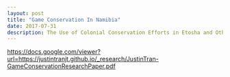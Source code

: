 ```yaml
---
layout: post
title: "Game Conservation In Namibia"
date: 2017-07-31
description: The Use of Colonial Conservation Efforts in Etosha and Other Game Reserves to Damage Indigenous Namibians
---
```

https://docs.google.com/viewer?url=https://justintranjt.github.io/_research/JustinTran-GameConservationResearchPaper.pdf
